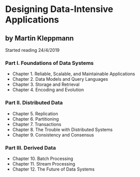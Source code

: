 # Designing Data-Intensive Applications
## by Martin Kleppmann

Started reading 24/4/2019

### Part I. Foundations of Data Systems
- Chapter 1. Reliable, Scalable, and Maintainable Applications
- Chapter 2. Data Models and Query Languages
- Chapter 3. Storage and Retrieval
- Chapter 4. Encoding and Evolution

### Part II. Distributed Data
- Chapter 5. Replication
- Chapter 6. Partitioning
- Chapter 7. Transactions
- Chapter 8. The Trouble with Distributed Systems
- Chapter 9. Consistency and Consensus

### Part III. Derived Data
- Chapter 10. Batch Processing
- Chapter 11. Stream Processing
- Chapter 12. The Future of Data Systems 
